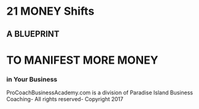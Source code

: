 # 21 MONEY Shifts

## A BLUEPRINT

# TO MANIFEST MORE MONEY

### in Your Business

ProCoachBusinessAcademy.com is a division of Paradise Island Business Coaching- All rights reserved- Copyright 2017


